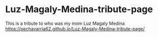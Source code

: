 # Luz-Magaly-Medina-tribute-page
This is a tribute to who was my mom Luz Magaly Medina
https://pechavarria62.github.io/Luz-Magaly-Medina-tribute-page/


